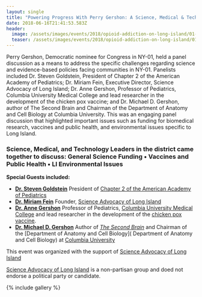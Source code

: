 ```yaml
---
layout: single
title: "Powering Progress With Perry Gershon: A Science, Medical & Technology Forum"
date: 2018-06-16T21:41:53.583Z
header:
  image: /assets/images/events/2018/opioid-addiction-on-long-island/01-sali2.jpg
  teaser: /assets/images/events/2018/opioid-addiction-on-long-island/01-sali2.jpg
---
```

Perry Gershon, Democratic nominee for Congress in NY-01, held a panel discussion as a means to address the specific challenges regarding science and evidence-based policies facing communities in NY-01. Panelists included Dr. Steven Goldstein, President of Chapter 2 of the American Academy of Pediatrics; Dr. Miriam Fein, Executive Director, Science Advocacy of Long Island; Dr. Anne Gershon, Professor of Pediatrics, Columbia University Medical College and lead researcher in the development of the chicken pox vaccine; and Dr. Michael D. Gershon, author of The Second Brain and Chairman of the Department of Anatomy and Cell Biology at Columbia University. This was an engaging panel discussion that highlighted important issues such as funding for biomedical research, vaccines and public health, and environmental issues specific to Long Island.

### Science, Medical, and Technology Leaders in the district came together to discuss: General Science Funding • Vaccines and Public Health • LI Environmental Issues

**Special Guests included:**

- **[Dr. Steven Goldstein](https://www.northwell.edu/find-care/find-a-doctor/pediatrics/dr-steven-jay-goldstein-md-11314953)**
  President of [Chapter 2 of the American Academy of Pediatrics](http://ny2aap.org/)
- **[Dr. Miriam Fein](https://www.researchgate.net/profile/Miriam_Fein)**
  Founder, [Science Advocacy of Long Island](http://scienceadvocacyli.org)
- **[Dr. Anne Gershon](https://www.ihn.cumc.columbia.edu/profile/anne-gershon-md)**
  Professor of Pediatrics, [Columbia University Medical College](https://www.ihn.cumc.columbia.edu/about-us) and lead researcher in the development of the [chicken pox vaccine](https://en.wikipedia.org/wiki/Varicella_vaccine).
- **[Dr. Michael D. Gershon](http://www.cumc.columbia.edu/dept/gsas/anatomy/Faculty/Gershon/)**
  Author of *[The Second Brain](https://www.amazon.com/Second-Brain-Groundbreaking-Understanding-Disorders/dp/0060930721)* and Chairman of the [Department of Anatomy and Cell Biology]( Department of Anatomy and Cell Biology) at [Columbia University](http://www.columbia.edu/)

This event was organized with the support of [Science Advocacy of Long Island]()

[Science Advocacy of Long Island]() is a non-partisan group and doed not endorse a political party or candidate.

{% include gallery %}